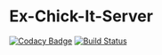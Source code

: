 # Ex-Chick-It-Server
[![Codacy Badge](https://api.codacy.com/project/badge/Grade/55ebc32fa8cb41f08dd5ea550ac1aa28)](https://app.codacy.com/app/dogeonlove0326/Ex-Chick-It-Server?utm_source=github.com&utm_medium=referral&utm_content=moreal/Ex-Chick-It-Server&utm_campaign=Badge_Grade_Dashboard)
[![Build Status](https://travis-ci.com/moreal/Ex-Chick-It-Server.svg?branch=master)](https://travis-ci.com/moreal/Ex-Chick-It-Server)